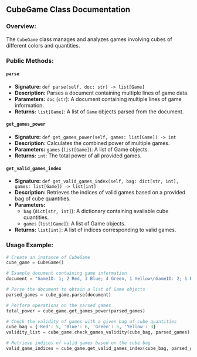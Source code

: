 ## CubeGame Class Documentation

### Overview:
The `CubeGame` class manages and analyzes games involving cubes of different colors and quantities.

### Public Methods:

#### `parse`
- **Signature:** `def parse(self, doc: str) -> list[Game]`
- **Description:** Parses a document containing multiple lines of game data.
- **Parameters:** `doc` (`str`): A document containing multiple lines of game information.
- **Returns:** `list[Game]`: A list of `Game` objects parsed from the document.

#### `get_games_power`
- **Signature:** `def get_games_power(self, games: list[Game]) -> int`
- **Description:** Calculates the combined power of multiple games.
- **Parameters:** `games` (`list[Game]`): A list of Game objects.
- **Returns:** `int`: The total power of all provided games.

#### `get_valid_games_index`
- **Signature:** `def get_valid_games_index(self, bag: dict[str, int], games: list[Game]) -> list[int]`
- **Description:** Retrieves the indices of valid games based on a provided bag of cube quantities.
- **Parameters:**
  - `bag` (`dict[str, int]`): A dictionary containing available cube quantities.
  - `games` (`list[Game]`): A list of Game objects.
- **Returns:** `list[int]`: A list of indices corresponding to valid games.

### Usage Example:

```python
# Create an instance of CubeGame
cube_game = CubeGame()

# Example document containing game information
document = "GameID: 1; 2 Red, 3 Blue; 4 Green, 1 Yellow\nGameID: 2; 1 Red, 2 Blue; 3 Green, 2 Yellow\n"

# Parse the document to obtain a list of Game objects
parsed_games = cube_game.parse(document)

# Perform operations on the parsed games
total_power = cube_game.get_games_power(parsed_games)

# Check the validity of games with a given bag of cube quantities
cube_bag = {'Red': 5, 'Blue': 6, 'Green': 5, 'Yellow': 3}
validity_list = cube_game.check_games_validity(cube_bag, parsed_games)

# Retrieve indices of valid games based on the cube bag
valid_game_indices = cube_game.get_valid_games_index(cube_bag, parsed_games)
